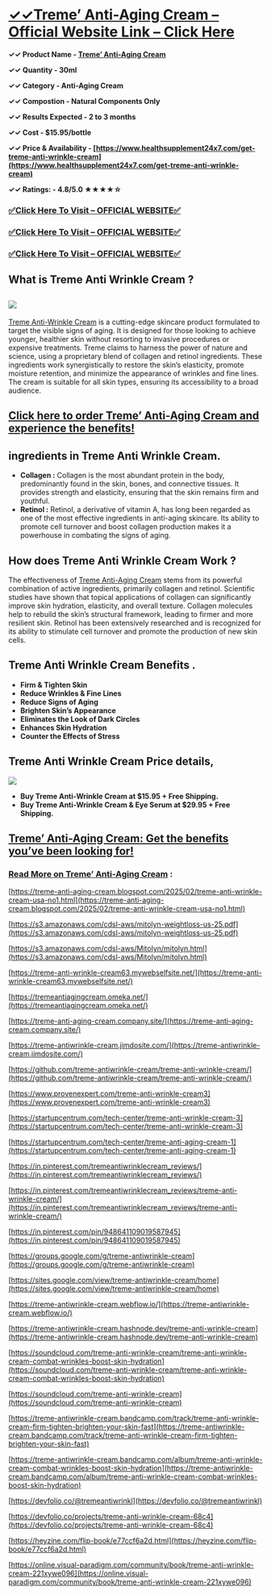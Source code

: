 # **[✓✓Treme’ Anti-Aging Cream – Official Website Link – Click Here](https://www.healthsupplement24x7.com/get-treme-anti-wrinkle-cream)**

**✓✓ Product Name - [Treme’ Anti-Aging Cream](https://www.healthsupplement24x7.com/get-treme-anti-wrinkle-cream)**

**✓✓ Quantity - 30ml**

**✓✓ Category - Anti-Aging Cream**

**✓✓ Compostion - Natural Components Only**

**✓✓ Results Expected - 2 to 3 months**

**✓✓ Cost - $15.95/bottle**

**✓✓ Price & Availability - [https://www.healthsupplement24x7.com/get-treme-anti-wrinkle-cream](https://www.healthsupplement24x7.com/get-treme-anti-wrinkle-cream)**

**✓✓ Ratings: - 4.8/5.0 ★★★★☆**

### [✅**Click Here To Visit – OFFICIAL WEBSITE**✅](https://www.healthsupplement24x7.com/get-treme-anti-wrinkle-cream)

### [✅**Click Here To Visit – OFFICIAL WEBSITE**✅](https://www.healthsupplement24x7.com/get-treme-anti-wrinkle-cream)

### [✅**Click Here To Visit – OFFICIAL WEBSITE**✅](https://www.healthsupplement24x7.com/get-treme-anti-wrinkle-cream)

## **What is Treme Anti Wrinkle Cream ?**

## [![](https://blogger.googleusercontent.com/img/b/R29vZ2xl/AVvXsEht6YRZ_JDtt4eJ1Ps1xOfthNYsvwTIpmIKZiDHW4EkvY3HggL6CE3wnU099NaGr1bk-_EK_IktsLmIg53QXNpHyjTBpb-v5yR0Lh96UZF2tkXE8yUP-Ivk6zCkTtX4ARpTtlbPq_rOSulzxAwcCdA-mK-Vvyq_VMTLCf-ZQggRqjFPMZRbk-D61F-zm_Jd/w640-h328/Treme%20Anti%20Wrinkle%20Cream4.jpeg)](https://www.healthsupplement24x7.com/get-treme-anti-wrinkle-cream)

[Treme Anti-Wrinkle Cream](https://github.com/treme-antiwrinkle-cream/treme-anti-wrinkle-cream/) is a cutting-edge skincare product formulated to target the visible signs of aging. It is designed for those looking to achieve younger, healthier skin without resorting to invasive procedures or expensive treatments. Treme claims to harness the power of nature and science, using a proprietary blend of collagen and retinol ingredients. These ingredients work synergistically to restore the skin’s elasticity, promote moisture retention, and minimize the appearance of wrinkles and fine lines. The cream is suitable for all skin types, ensuring its accessibility to a broad audience.

## **[Click here to order Treme’ Anti-Aging Cream and experience the benefits!](https://www.healthsupplement24x7.com/get-treme-anti-wrinkle-cream)**

## **ingredients in Treme Anti Wrinkle Cream.**

- **Collagen :** Collagen is the most abundant protein in the body, predominantly found in the skin, bones, and connective tissues. It provides strength and elasticity, ensuring that the skin remains firm and youthful.
- **Retinol :** Retinol, a derivative of vitamin A, has long been regarded as one of the most effective ingredients in anti-aging skincare. Its ability to promote cell turnover and boost collagen production makes it a powerhouse in combating the signs of aging.

## **How does Treme Anti Wrinkle Cream Work ?**

The effectiveness of [Treme Anti-Aging Cream](https://in.pinterest.com/pin/948641109019587945) stems from its powerful combination of active ingredients, primarily collagen and retinol. Scientific studies have shown that topical applications of collagen can significantly improve skin hydration, elasticity, and overall texture. Collagen molecules help to rebuild the skin’s structural framework, leading to firmer and more resilient skin. Retinol has been extensively researched and is recognized for its ability to stimulate cell turnover and promote the production of new skin cells.

## **Treme Anti Wrinkle Cream Benefits .**

- **Firm & Tighten Skin**
- **Reduce Wrinkles & Fine Lines**
- **Reduce Signs of Aging**
- **Brighten Skin’s Appearance**
- **Eliminates the Look of Dark Circles**
- **Enhances Skin Hydration**
- **Counter the Effects of Stress**

## **Treme Anti Wrinkle Cream Price details,**

[![](https://blogger.googleusercontent.com/img/b/R29vZ2xl/AVvXsEjBkXqBn5FSeL0sCkbMDC-0NoI0MGB2zkoQa9ImAYbimbNAdHffAJmXYKERnvbQ3Mrmy6aYs_Nriyj_SctnhJFgttDyTvb889P9hwt9tGx9rthpeR_P7lEMVnE0I7coPF8Vnq50shL7VdifjSyNXNmSyLedv70asYtQZ31Xuqs9gDm5dVbcOwYDaMHFThUI/w640-h548/Treme%E2%80%99%20Anti-Aging%20Cream%20Price.png)](https://www.healthsupplement24x7.com/get-treme-anti-wrinkle-cream)

- **Buy Treme Anti-Wrinkle Cream at $15.95 + Free Shipping.**
- **Buy Treme Anti-Wrinkle Cream & Eye Serum at $29.95 + Free Shipping.**

## **[Treme’ Anti-Aging Cream: Get the benefits you’ve been looking for!](https://www.healthsupplement24x7.com/get-treme-anti-wrinkle-cream)**

### **[Read More on Treme’ Anti-Aging Cream](https://www.healthsupplement24x7.com/get-treme-anti-wrinkle-cream) :**

[https://treme-anti-aging-cream.blogspot.com/2025/02/treme-anti-wrinkle-cream-usa-no1.html](https://treme-anti-aging-cream.blogspot.com/2025/02/treme-anti-wrinkle-cream-usa-no1.html)

[https://s3.amazonaws.com/cdsl-aws/mitolyn-weightloss-us-25.pdf](https://s3.amazonaws.com/cdsl-aws/mitolyn-weightloss-us-25.pdf)

[https://s3.amazonaws.com/cdsl-aws/Mitolyn/mitolyn.html](https://s3.amazonaws.com/cdsl-aws/Mitolyn/mitolyn.html)

[https://treme-anti-wrinkle-cream63.mywebselfsite.net/](https://treme-anti-wrinkle-cream63.mywebselfsite.net/)

[https://tremeantiagingcream.omeka.net/](https://tremeantiagingcream.omeka.net/)

[https://treme-anti-aging-cream.company.site/](https://treme-anti-aging-cream.company.site/)

[https://treme-antiwrinkle-cream.jimdosite.com/](https://treme-antiwrinkle-cream.jimdosite.com/)

[https://github.com/treme-antiwrinkle-cream/treme-anti-wrinkle-cream/](https://github.com/treme-antiwrinkle-cream/treme-anti-wrinkle-cream/)

[https://www.provenexpert.com/treme-anti-wrinkle-cream3](https://www.provenexpert.com/treme-anti-wrinkle-cream3)

[https://startupcentrum.com/tech-center/treme-anti-wrinkle-cream-3](https://startupcentrum.com/tech-center/treme-anti-wrinkle-cream-3)

[https://startupcentrum.com/tech-center/treme-anti-aging-cream-1](https://startupcentrum.com/tech-center/treme-anti-aging-cream-1)

[https://in.pinterest.com/tremeantiwrinklecream_reviews/](https://in.pinterest.com/tremeantiwrinklecream_reviews/)

[https://in.pinterest.com/tremeantiwrinklecream_reviews/treme-anti-wrinkle-cream/](https://in.pinterest.com/tremeantiwrinklecream_reviews/treme-anti-wrinkle-cream/)

[https://in.pinterest.com/pin/948641109019587945](https://in.pinterest.com/pin/948641109019587945)

[https://groups.google.com/g/treme-antiwrinkle-cream](https://groups.google.com/g/treme-antiwrinkle-cream)

[https://sites.google.com/view/treme-antiwrinkle-cream/home](https://sites.google.com/view/treme-antiwrinkle-cream/home)

[https://treme-antiwrinkle-cream.webflow.io/](https://treme-antiwrinkle-cream.webflow.io/)

[https://treme-antiwrinkle-cream.hashnode.dev/treme-anti-wrinkle-cream](https://treme-antiwrinkle-cream.hashnode.dev/treme-anti-wrinkle-cream)

[https://soundcloud.com/treme-anti-wrinkle-cream/treme-anti-wrinkle-cream-combat-wrinkles-boost-skin-hydration](https://soundcloud.com/treme-anti-wrinkle-cream/treme-anti-wrinkle-cream-combat-wrinkles-boost-skin-hydration)

[https://soundcloud.com/treme-anti-wrinkle-cream](https://soundcloud.com/treme-anti-wrinkle-cream)

[https://treme-antiwrinkle-cream.bandcamp.com/track/treme-anti-wrinkle-cream-firm-tighten-brighten-your-skin-fast](https://treme-antiwrinkle-cream.bandcamp.com/track/treme-anti-wrinkle-cream-firm-tighten-brighten-your-skin-fast)

[https://treme-antiwrinkle-cream.bandcamp.com/album/treme-anti-wrinkle-cream-combat-wrinkles-boost-skin-hydration](https://treme-antiwrinkle-cream.bandcamp.com/album/treme-anti-wrinkle-cream-combat-wrinkles-boost-skin-hydration)

[https://devfolio.co/@tremeantiwrinkl](https://devfolio.co/@tremeantiwrinkl)

[https://devfolio.co/projects/treme-anti-wrinkle-cream-68c4](https://devfolio.co/projects/treme-anti-wrinkle-cream-68c4)

[https://heyzine.com/flip-book/e77ccf6a2d.html](https://heyzine.com/flip-book/e77ccf6a2d.html)

[https://online.visual-paradigm.com/community/book/treme-anti-wrinkle-cream-221xywe096](https://online.visual-paradigm.com/community/book/treme-anti-wrinkle-cream-221xywe096)
